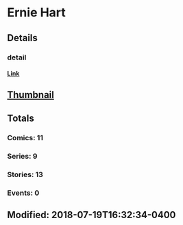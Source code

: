 # Ernie  Hart 
## Details
### detail
#### [Link](http://marvel.com/comics/creators/9983/ernie_hart?utm_campaign=apiRef&utm_source=225578a89fc76f3d20fbffda5d17a88d)
## [Thumbnail](http://i.annihil.us/u/prod/marvel/i/mg/b/40/image_not_available.jpg)
## Totals
### Comics: 11
### Series: 9
### Stories: 13
### Events: 0
## Modified: 2018-07-19T16:32:34-0400
